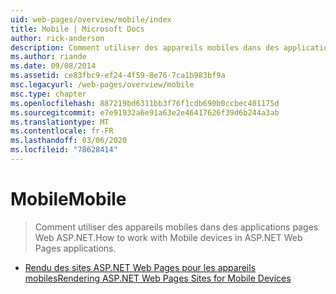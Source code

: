 ```yaml
---
uid: web-pages/overview/mobile/index
title: Mobile | Microsoft Docs
author: rick-anderson
description: Comment utiliser des appareils mobiles dans des applications pages Web ASP.NET.
ms.author: riande
ms.date: 09/08/2014
ms.assetid: ce83fbc9-ef24-4f59-8e76-7ca1b983bf9a
msc.legacyurl: /web-pages/overview/mobile
msc.type: chapter
ms.openlocfilehash: 887219bd6311bb3f76f1cdb690b0ccbec401175d
ms.sourcegitcommit: e7e91932a6e91a63e2e46417626f39d6b244a3ab
ms.translationtype: MT
ms.contentlocale: fr-FR
ms.lasthandoff: 03/06/2020
ms.locfileid: "78628414"
---
```

# <a name="mobile"></a><span data-ttu-id="8c0b3-103">Mobile</span><span class="sxs-lookup"><span data-stu-id="8c0b3-103">Mobile</span></span>

> <span data-ttu-id="8c0b3-104">Comment utiliser des appareils mobiles dans des applications pages Web ASP.NET.</span><span class="sxs-lookup"><span data-stu-id="8c0b3-104">How to work with Mobile devices in ASP.NET Web Pages applications.</span></span>

- [<span data-ttu-id="8c0b3-105">Rendu des sites ASP.NET Web Pages pour les appareils mobiles</span><span class="sxs-lookup"><span data-stu-id="8c0b3-105">Rendering ASP.NET Web Pages Sites for Mobile Devices</span></span>](rendering-aspnet-web-pages-sites-for-mobile-devices.md)
